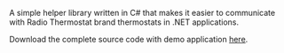A simple helper library written in C# that makes it easier to communicate with Radio Thermostat brand thermostats in .NET applications.

Download the complete source code with demo application [here](http://radio-thermostat-lib.googlecode.com/files/RadioThermostatLib.zip).
